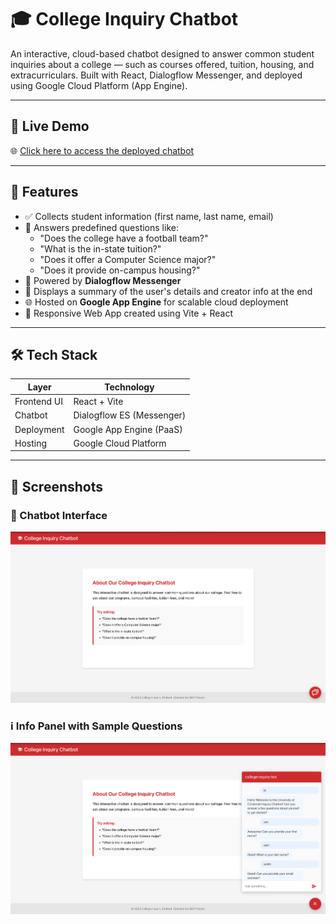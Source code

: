 # 🎓 College Inquiry Chatbot

An interactive, cloud-based chatbot designed to answer common student inquiries about a college — such as courses offered, tuition, housing, and extracurriculars. Built with React, Dialogflow Messenger, and deployed using Google Cloud Platform (App Engine).

---

## 🚀 Live Demo

🌐 [Click here to access the deployed chatbot](https://college-inquiry-bot-hdpb.ue.r.appspot.com/)

---

## 📌 Features

- ✅ Collects student information (first name, last name, email)
- 💬 Answers predefined questions like:
  - "Does the college have a football team?"
  - "What is the in-state tuition?"
  - "Does it offer a Computer Science major?"
  - "Does it provide on-campus housing?"
- 🧠 Powered by **Dialogflow Messenger**
- 🧾 Displays a summary of the user's details and creator info at the end
- 🌐 Hosted on **Google App Engine** for scalable cloud deployment
- 🎨 Responsive Web App created using Vite + React

---

## 🛠️ Tech Stack

| Layer         | Technology                |
|---------------|----------------------------|
| Frontend UI   | React + Vite              |
| Chatbot       | Dialogflow ES (Messenger) |
| Deployment    | Google App Engine (PaaS)  |
| Hosting       | Google Cloud Platform     |


---

## 📸 Screenshots

### 🧠 Chatbot Interface
![Chatbot Screenshot](Screenshots/HomePage-UI.png)

### ℹ️ Info Panel with Sample Questions
![Info Panel Screenshot](Screenshots/Chatbot-UI.png)



